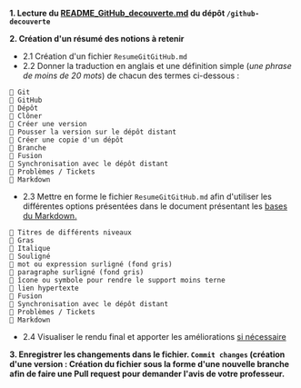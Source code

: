 **1. Lecture du [README_GitHub_decouverte.md](README_GitHub_decouverte.md) du dépôt `/github-decouverte`** 

**2. Création d'un résumé des notions à retenir**
  - 2.1 Création d'un fichier `ResumeGitGitHub.md`
  - 2.2 Donner la traduction en anglais et une définition simple (_une phrase de moins de 20 mots_) de chacun des termes ci-dessous :
```
🔶 Git
🔶 GitHub
🔶 Dépôt
🔶 Clôner 
🔶 Créer une version
🔶 Pousser la version sur le dépôt distant
🔶 Créer une copie d'un dépôt
🔶 Branche
🔶 Fusion
🔶 Synchronisation avec le dépôt distant
🔶 Problèmes / Tickets
🔶 Markdown
```
 - 2.3 Mettre en forme le fichier `ResumeGitGitHub.md` afin d'utiliser les différentes options présentées dans le document présentant les [bases du Markdown.](https://docs.github.com/en/get-started/writing-on-github/getting-started-with-writing-and-formatting-on-github/basic-writing-and-formatting-syntax)
```
🔶 Titres de différents niveaux
🔶 Gras
🔶 Italique
🔶 Souligné 
🔶 mot ou expression surligné (fond gris)
🔶 paragraphe surligné (fond gris)
🔶 îcone ou symbole pour rendre le support moins terne
🔶 lien hypertexte
🔶 Fusion
🔶 Synchronisation avec le dépôt distant
🔶 Problèmes / Tickets
🔶 Markdown
```
- 2.4 Visualiser le rendu final et apporter les améliorations <ins> si nécessaire </ins>  

**3. Enregistrer les changements dans le fichier. `Commit changes` (création d'une version : Création du fichier sous la forme d'une nouvelle branche afin de faire une **Pull request** pour demander l'avis de votre professeur.**

